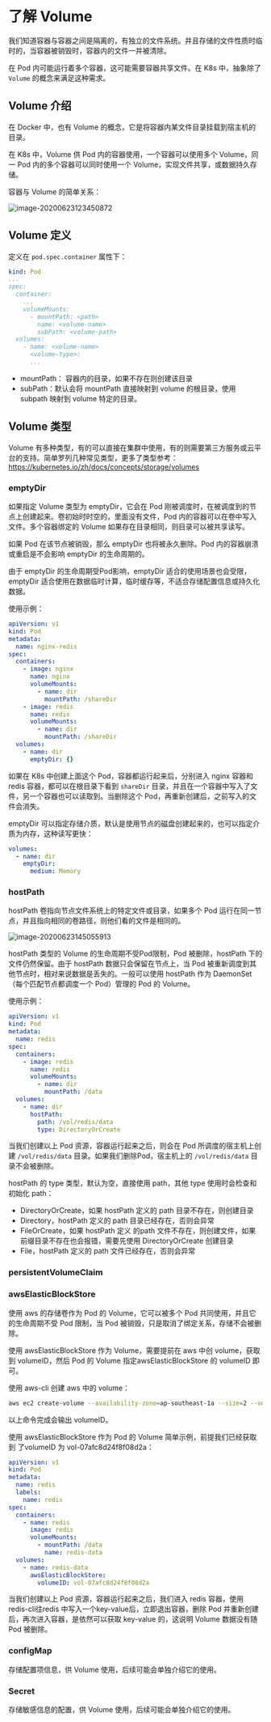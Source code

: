 # 了解 Volume

我们知道容器与容器之间是隔离的，有独立的文件系统。并且存储的文件性质时临时的，当容器被销毁时，容器内的文件一并被清除。

在 Pod 内可能运行着多个容器，这可能需要容器共享文件。在 K8s 中，抽象除了 `Volume` 的概念来满足这种需求。

## Volume 介绍

在 Docker 中，也有 Volume 的概念，它是将容器内某文件目录挂载到宿主机的目录。

在 K8s 中，Volume 供 Pod 内的容器使用，一个容器可以使用多个 Volume，同一 Pod 内的多个容器可以同时使用一个 Volume，实现文件共享，或数据持久存储。

容器与 Volume 的简单关系：

![image-20200623123450872](https://pding.oss-cn-hangzhou.aliyuncs.com/images/image-20200623123450872.png)

## Volume 定义

定义在 `pod.spec.container` 属性下：

```yaml
kind: Pod
...
spec:
  container: 
    ...
    volumeMounts:
      - mountPath: <path>
        name: <volume-name>
        subPath: <volume-path>
  volumes:
    - name: <volume-name>
      <volume-type>:
      ...
```

- mountPath： 容器内的目录，如果不存在则创建该目录
- subPath：默认会将 mountPath 直接映射到 volume 的根目录，使用 subpath 映射到 volume 特定的目录。

## Volume 类型

Volume 有多种类型，有的可以直接在集群中使用，有的则需要第三方服务或云平台的支持。简单罗列几种常见类型，更多了类型参考：https://kubernetes.io/zh/docs/concepts/storage/volumes

### emptyDir

如果指定 Volume 类型为 emptyDir，它会在 Pod 刚被调度时，在被调度到的节点上创建起来。卷初始时时空的，里面没有文件，Pod 内的容器可以在卷中写入文件。多个容器绑定的 Volume 如果存在目录相同，则目录可以被共享读写。

如果 Pod 在该节点被销毁，那么 emptyDir 也将被永久删除。Pod 内的容器崩溃或重启是不会影响 emptyDir 的生命周期的。

由于 emptyDir 的生命周期受Pod影响，emptyDir 适合的使用场景也会受限，emptyDir 适合使用在数据临时计算，临时缓存等，不适合存储配置信息或持久化数据。

使用示例：

```yaml
apiVersion: v1
kind: Pod
metadata:
  name: nginx-redis
spec:
  containers:
    - image: nginx
      name: nginx
      volumeMounts:
        - name: dir
          mountPath: /shareDir
    - image: redis
      name: redis
      volumeMounts:
        - name: dir
          mountPath: /shareDir
  volumes:
    - name: dir
      emptyDir: {}
```

如果在 K8s 中创建上面这个 Pod，容器都运行起来后，分别进入 nginx 容器和 redis 容器，都可以在根目录下看到 `shareDir` 目录，并且在一个容器中写入了文件，另一个容器也可以读取到。当删除这个 Pod，再重新创建后，之前写入的文件会消失。

emptyDir 可以指定存储介质，默认是使用节点的磁盘创建起来的，也可以指定介质为内存，这种读写更快：

```yaml
volumes:
  - name: dir
    emptyDir:
      medium: Memory
```

### hostPath

hostPath 卷指向节点文件系统上的特定文件或目录，如果多个 Pod 运行在同一节点，并且指向相同的卷路径，则他们看的文件是相同的。

![image-20200623145055913](https://pding.oss-cn-hangzhou.aliyuncs.com/images/image-20200623145055913.png)

hostPath 类型的 Volume 的生命周期不受Pod限制，Pod 被删除，hostPath 下的文件仍然保留。由于 hostPath 数据只会保留在节点上，当 Pod 被重新调度到其他节点时，相对来说数据是丢失的。一般可以使用 hostPath 作为 DaemonSet（每个匹配节点都调度一个 Pod）管理的 Pod 的 Volume。

使用示例：

```yaml
apiVersion: v1
kind: Pod
metadata:
  name: redis
spec:
  containers:
    - image: redis
      name: redis
      volumeMounts:
        - name: dir
          mountPath: /data
  volumes:
    - name: dir
      hostPath:
        path: /vol/redis/data
        type: DirectoryOrCreate
```

当我们创建以上 Pod 资源，容器运行起来之后，则会在 Pod 所调度的宿主机上创建 `/vol/redis/data` 目录。如果我们删除Pod，宿主机上的 `/vol/redis/data` 目录不会被删除。

hostPath 的 type 类型，默认为空，直接使用 path，其他 type 使用时会检查和初始化 path：

- DirectoryOrCreate，如果 hostPath 定义的 path 目录不存在，则创建目录
- Directory，hostPath 定义的 path 目录已经存在，否则会异常
- FileOrCreate，如果 hostPath 定义 的path 文件不存在，则创建文件，如果前缀目录不存在也会报错，需要先使用 DirectoryOrCreate 创建目录
- File，hostPath 定义的 path 文件已经存在，否则会异常

### persistentVolumeClaim

### awsElasticBlockStore

使用 aws 的存储卷作为 Pod 的 Volume，它可以被多个 Pod 共同使用，并且它的生命周期不受 Pod 限制，当 Pod 被销毁，只是取消了绑定关系，存储不会被删除。

使用 awsElasticBlockStore 作为 Volume，需要提前在 aws 中创 volume，获取到 volumeID，然后 Pod 的 Volume 指定awsElasticBlockStore 的 volumeID 即可。

使用 aws-cli 创建 aws 中的 volume：

```bash
aws ec2 create-volume --availability-zone=ap-southeast-1a --size=2 --volume-type=gp2
```

以上命令完成会输出 volumeID。

使用 awsElasticBlockStore 作为 Pod 的 Volume 简单示例，前提我们已经获取到 了volumeID 为 vol-07afc8d24f8f08d2a：

```yaml
apiVersion: v1
kind: Pod
metadata:
  name: redis
  labels:
    name: redis
spec:
  containers:
    - name: redis
      image: redis
      volumeMounts:
        - mountPath: /data
          name: redis-data
  volumes:
    - name: redis-data
      awsElasticBlockStore:
        volumeID: vol-07afc8d24f8f08d2a
```

当我们创建以上 Pod 资源，容器运行起来之后，我们进入 redis 容器，使用 redis-cli往redis 中写入一个key-value后，立即退出容器，删除 Pod 并重新创建后，再次进入容器，是依然可以获取 key-value 的，这说明 Volume 数据没有随 Pod 被删除。

### configMap

存储配置项信息，供 Volume 使用，后续可能会单独介绍它的使用。

### Secret

存储敏感信息的配置，供 Volume 使用，后续可能会单独介绍它的使用。

